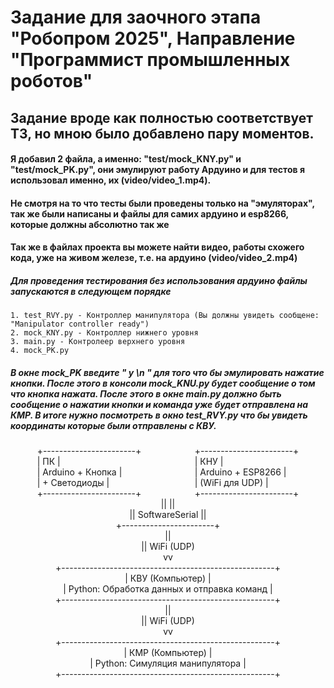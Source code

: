 # Задание для заочного этапа "Робопром 2025", Направление "Программист промышленных роботов"

## Задание вроде как полностью соответствует ТЗ, но мною было добавлено пару моментов. 
#### Я добавил 2 файла, а именно:  "test/mock_KNY.py" и "test/mock_PK.py", они эмулируют работу Ардуино и для тестов я использовал именно, их (video/video_1.mp4).

#### Не смотря на то что тесты были проведены только на "эмуляторах", так же были написаны и файлы для самих ардуино и esp8266, которые должны абсолютно так же 
#### Так же в файлах проекта вы можете найти видео, работы схожего кода, уже на живом железе, т.е. на ардуино (video/video_2.mp4)

##### Для проведения тестирования без использования ардуино файлы запускаются в следующем порядке
	1. test_RVY.py - Контроллер манипулятора (Вы должны увидеть сообщене: "Manipulator controller ready")
	2. mock_KNY.py - Контроллер нижнего уровня
	3. main.py - Контролеер верхнего уровня
	4. mock_PK.py
#####  В окне mock_PK введите " y \n " для того что бы эмулировать нажатие кнопки. После этого в консоли mock_KNU.py будет сообщение о том что кнопка нажата. После этого в окне main.py должно быть сообщение о нажатии кнопки и команда уже будет отправлена на КМР. В итоге нужно посмотреть в окно test_RVY.py что бы увидеть координаты которые были отправлены с КВУ.
<div style="display: flex; justify-content: space-around;">
  <div>
    +-----------------------+<br>
    |           ПК           |<br>
    | Arduino + Кнопка      |<br>
    | + Светодиоды          |<br>
    +-----------------------+
  </div>
  <div>
    +-----------------------+<br>
    |          КНУ          |<br>
    | Arduino + ESP8266      |<br>
    | (WiFi для UDP)         |<br>
    +-----------------------+
  </div>
</div>
<div style="text-align: center;">
  ||                          ||<br>
  ||       SoftwareSerial      ||<br>
  +-----------------------+
</div>
<div style="text-align: center;">
  ||<br>
  ||     WiFi (UDP)<br>
  vv
</div>
<div style="text-align: center;">
  +-----------------------------------------------------+<br>
  |           КВУ (Компьютер)                         |<br>
  | Python: Обработка данных и отправка команд          |<br>
  +-----------------------------------------------------+
</div>
<div style="text-align: center;">
  ||<br>
  ||     WiFi (UDP)<br>
  vv
</div>
<div style="text-align: center;">
  +-----------------------------------------------------+<br>
  |           КМР (Компьютер)                         |<br>
  | Python: Симуляция манипулятора                     |<br>
  +-----------------------------------------------------+
</div>
